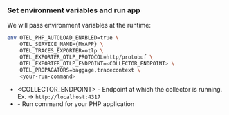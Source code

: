 ### Set environment variables and run app

We will pass environment variables at the runtime: 

```bash
env OTEL_PHP_AUTOLOAD_ENABLED=true \
    OTEL_SERVICE_NAME={MYAPP} \
    OTEL_TRACES_EXPORTER=otlp \
    OTEL_EXPORTER_OTLP_PROTOCOL=http/protobuf \
    OTEL_EXPORTER_OTLP_ENDPOINT=<COLLECTOR_ENDPOINT> \
    OTEL_PROPAGATORS=baggage,tracecontext \
    <your-run-command>
```

- <COLLECTOR_ENDPOINT> - Endpoint at which the collector is running. Ex. -> `http://localhost:4317`
- <your-run-command> - Run command for your PHP application
